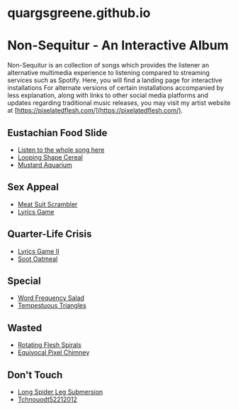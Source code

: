 # quargsgreene.github.io

Non-Sequitur - An Interactive Album
===================================

Non-Sequitur is an collection of songs which provides the listener an alternative multimedia experience to listening compared to streaming services such as Spotify. Here, you will find a landing page for interactive installations For alternate versions of certain installations accompanied by less explanation, along with links to other social media platforms and updates regarding traditional music releases, you may visit my artist website at [https://pixelatedflesh.com/](https://pixelatedflesh.com/).

Eustachian Food Slide 
---------------------
* [Listen to the whole song here](https://www.dropbox.com/s/5btburvpop4sp0n/Eustachian%20Food%20Slide%202%2048k%2010192022.mp3?dl=0)
* [Looping Shape Cereal](https://quargsgreene.github.io/Looping-Shape-Cereal/)
* [Mustard Aquarium](https://quargsgreene.github.io/Mustard-Aquarium/)

Sex Appeal
----------
* [Meat Suit Scrambler](https://quargsgreene.github.io/meat-suit-scrambler/dist/index.html)
* [Lyrics Game](https://quargsgreene.github.io/Lyrics-Game/)

Quarter-Life Crisis
-------------------
* [Lyrics Game II](https://quargsgreene.github.io/Lyrics-Game-II/)
* [Soot Oatmeal](https://quargsgreene.github.io/Soot-Oatmeal/)

Special
-------
* [Word Frequency Salad](https://quargsgreene.github.io/word-frequency-salad/)
* [Tempestuous Triangles](https://quargsgreene.github.io/tempestuous-triangles/)

Wasted
------
* [Rotating Flesh Spirals](https://quargsgreene.github.io/rotating-flesh-spirals/)
* [Equivocal Pixel Chimney](https://quargsgreene.github.io/equivocal-pixel-chimney/dist/index.html)

Don't Touch
-----------
* [Long Spider Leg Submersion](https://quargsgreene.github.io/long-spider-leg-submersion/)
* [Tchnouodt52212012](https://quargsgreene.github.io/tchnouodt52212012/)
